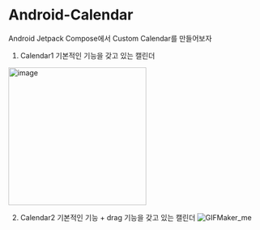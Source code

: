 # Android-Calendar
Android Jetpack Compose에서 Custom Calendar를 만들어보자


1. Calendar1
   기본적인 기능을 갖고 있는 캘린더

  <img width="272" alt="image" src="https://github.com/DaeYoungee/Android-Calendar/assets/121485300/d8206cbf-1e20-4dfb-8591-5651ccd75330">


2. Calendar2
    기본적인 기능 + drag 기능을 갖고 있는 캘린더
   ![GIFMaker_me](https://github.com/DaeYoungee/Android-Calendar/assets/121485300/7fc08753-1192-40ad-a681-e8cd5259aebe)
